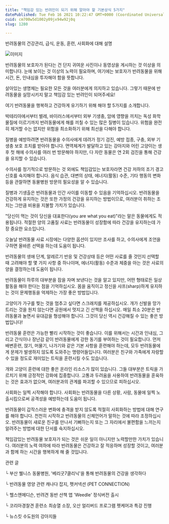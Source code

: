 ```yaml
---
title: "책임감 있는 반려인이 되기 위해 알아야 할 기본상식 5가지"
datePublished: Tue Feb 16 2021 10:22:47 GMT+0000 (Coordinated Universal Time)
cuid: cm700w5d1002y09jx94w92j0q
slug: 1280

---
```



반려동물의 건강관리, 급식, 운동, 훈련, 사회화에 대해 설명

![이미지](https://cdn.hashnode.com/res/hashnode/image/upload/v1739250584979/42094608-cf20-48e6-aca9-f04833065f0a.jpeg)

반려동물의 보호자가 된다는 건 단지 귀여운 사진이나 동영상을 게시하는 것 이상을 의미합니다. 눈에 보이는 것 이상의 노력이 필요하며, 여기에는 보호자가 반려동물을 위해 시간, 돈, 인내심을 투자해야 함을 뜻합니다.

살아있는 생명체는 필요한 모든 것을 여러분에게 의지하고 있습니다. 그렇기 때문에 반려동물을 실망시키지 말고 책임감 있는 반려인이 되어주세요!

여기 반려동물을 행복하고 건강하게 유기하기 위해 해야 할 5가지를 소개합니다.

박테리아에서부터 벌레, 바이러스에서부터 외부 기생충, 암에 영향을 끼치는 독성 화학물질에 이르기까지 반려동물에게 해를 끼칠 수 있는 많은 질병이 있습니다. 위험을 완전히 제거할 수는 없지만 위험을 최소화하기 위해 최선을 다해야 합니다.

질병을 예방하려면 반려동물을 수의사에게 데려가 정기 검진, 예방 접종, 구충, 외부 기생충 보호 조치를 받아야 합니다. 면역체계가 발달하고 있는 강아지와 어린 고양이는 생후 첫 해에 수의사를 여러 번 방문해야 하지만, 다 자란 동물은 연 2회 검진을 통해 건강을 유지할 수 있습니다.

수의사를 정기적으로 방문하는 것 외에도 책임감있는 보호자라면 건강 저하의 조기 경고신호를 숙지해야 합니다. 음식 습관, 대변의 상태, 에너지(활동) 수준, 기타 행동의 변화 등을 관찰하면 동물병원 방문의 필요성을 알 수 있습니다.

질병과 기생출은 반려동물과 인간 사이를 이동할 수 있음을 기억하십시오. 반려동물을 건강하게 유지하는 것은 또한 가정의 건강을 유지하는 방법이므로, 여러분이 취하는 조치는 그만큼 비용을 지불할 가치가 있습니다.

"당신이 먹는 것이 당신을 대표한다(you are what you eat)"라는 말은 동물에게도 적용됩니다. 적절한 양의 고품질 사료는 반려동물이 성장함에 따라 건강을 유지하는데 가장 중요한 요소입니다.

오늘날 반려동물 사료 시장에는 다양한 옵션이 있지만 조사를 하고, 수의사에게 조언을 구하면 올바른 선택을 하는데 도움이 됩니다.

반려동물의 생애 단계, 알레르기 반응 및 건강상태 등은 어떤 사료를 줄 것인지 선택할 때 고려해야 할 몇 가지 사항 중 하나이며, 에너지(활동) 수준과 체중을 아는 것은 사료의 양을 결정하는데 도움이 됩니다.

반려동물이 하루의 대부분을 잠을 자며 보낸다는 것을 알고 있지만, 어떤 형태로든 일상 활동을 해야 한다는 점을 기억하십시오. 몸을 움직이고 정신을 샤프(sharp)하게 유지하는 것이 문제행동을 억제하는 가장 좋은 방법입니다.

고양이가 가구를 찢는 것을 멈추고 싶다면 스크래치를 제공하십시오. 개가 신발을 망가트리는 것을 원치 않는다면 공원에서 멋지고 긴 산책을 하십시오. 매일 최소 20분은 반려동물과 놀면서 유대감을 형성해야 합니다. 그것이 당신 역시 건강해질 수 있는 좋은 방법입니다!

반려동물 훈련은 가능한 빨리 시작하는 것이 좋습니다. 이를 위해서는 시간과 인내심, 그리고 간식이나 장난감 같이 반려동물에게 강한 동기를 부여하는 것이 필요합니다. 먼저 배변훈련, 앉기, 머물기, 나가기와 같은 기본 사항을 훈련해야 하는데, 모두 반려동물에게 문제가 발생하지 않도록 도와주는 명령어들입니다. 여러분은 친구와 가족에게 자랑할 수 있을 정도로 재미있는 트릭을 훈련시킬 수도 있습니다.

개와 고양이 훈련에 대한 좋은 온라인 리소스가 많이 있습니다. 그들 대부분은 트릭을 가르치기 위해 긍정적인 강화에 집중합니다. 고통과 두려움을 사용하여 반려동물을 훈육하는 것은 효과가 없으며, 여러분과의 관계를 파괴할 수 있으므로 피하십시오.

사회화는 일찍 시작해야 합니다. 사회화는 반려동물을 다른 상황, 사람, 동물에 일찍 노출시킴으로써 공격성을 예방하는데 도움이 됩니다.

반려동물이 갑작스러운 변화에 충격을 받지 않도록 적절히 사회화하는 방법에 대해 연구를 해야 합니다. 천천히 시작하고 반려동물의 신체언어가 말하는 것에 따라 조정하십시오. 반려동물이 새로운 친구를 만나서 기뻐하는지 또는 그 자리에서 불편함을 느끼는지 알려주는 방법에 대한 단서를 숙지하십시오.

책임감있는 반려동물 보호자가 되는 것은 쉬운 일이 아니지만 노력할만한 가치가 있습니다. 여러분의 노력 여하에 따라 반려동물은 건강하고 잘 적응하며 성장할 것이고, 여러분과 함께 하는 시간을 행복하게 해 줄 것입니다.

관련 글

└ 부산 웰니스 동물병원, '베리굿7클리닉'을 통해 반려동물의 건강을 생각하다

└ 반려동물 영양 관련 캐나다 잡지, 펫커넥션 (PET CONNECTION)

└ 헬스앤메디슨, 반려견 동반 산책 앱 'Weedle' 정식버전 출시

└ 코리아경찰견 훈련소 최승열 소장, 오산 얼리버드 프로그램 펫케어과 특강 진행

└ 뉴스킷 수도원의 강아지들